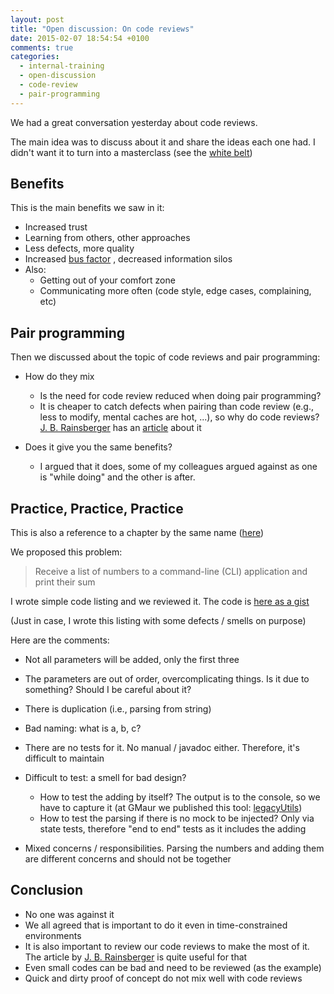 ```yaml
---
layout: post
title: "Open discussion: On code reviews"
date: 2015-02-07 18:54:54 +0100
comments: true
categories: 
  - internal-training
  - open-discussion
  - code-review
  - pair-programming
---
```


We had a great conversation yesterday about code reviews.

The main idea was to discuss about it and share the ideas each one had. I didn't want it to turn into a masterclass (see the [white belt](http://chimera.labs.oreilly.com/books/1234000001813/ch02.html#the_white_belt))

## Benefits

This is the main benefits we saw in it:

  * Increased trust
  * Learning from others, other approaches
  * Less defects, more quality
  * Increased [bus factor](http://en.wikipedia.org/wiki/Bus_factor) , decreased information silos
  * Also:
    * Getting out of your comfort zone
    * Communicating more often (code style, edge cases, complaining, etc)



## Pair programming

Then we discussed about the topic of code reviews and pair programming:

  * How do they mix
    * Is the need for code review reduced when doing pair programming?
    * It is cheaper to catch defects when pairing than code review (e.g., less to modify, mental caches are hot, ...), so why do code reviews? [J. B. Rainsberger][jbrains] has an [article][jbrainsarticle] about it

  * Does it give you the same benefits?
    * I argued that it does, some of my colleagues argued against as one is "while doing" and the other is after.

## Practice, Practice, Practice

This is also a reference to a chapter by the same name ([here][practice3])

We proposed this problem: 

> Receive a list of numbers to a command-line (CLI) application and print their sum

I wrote simple code listing and we reviewed it. The code is [here as a gist](https://gist.github.com/alvarogarcia7/258faea12cb9375539fe)

(Just in case, I wrote this listing with some defects / smells on purpose)

Here are the comments:


 * Not all parameters will be added, only the first three
 * The parameters are out of order, overcomplicating things. Is it due to something? Should I be careful about it?
 * There is duplication (i.e., parsing from string)
 * Bad naming: what is a, b, c?
 * There are no tests for it. No manual / javadoc either. Therefore, it's difficult to maintain
 * Difficult to test: a smell for bad design?
   * How to test the adding by itself? The output is to the console, so we have to capture it (at GMaur we published this tool: [legacyUtils](https://github.com/GMaur/legacyutils))
   * How to test the parsing if there is no mock to be injected? Only via state tests, therefore "end to end" tests as it includes the adding

 * Mixed concerns / responsibilities. Parsing the numbers and adding them are different concerns and should not be together 


## Conclusion

 * No one was against it
 * We all agreed that is important to do it even in time-constrained environments
 * It is also important to review our code reviews to make the most of it. The article by [J. B. Rainsberger][jbrainsarticle] is quite useful for that
 * Even small codes can be bad and need to be reviewed (as the example)
 * Quick and dirty proof of concept do not mix well with code reviews


[jbrains]: https://twitter.com/jbrains
[jbrainsarticle]: http://us2.campaign-archive2.com/?u=80ca60ec48ef77dfaa1f38943&id=acc77a0fb2&e=4a925444f9
[practice3]: http://chimera.labs.oreilly.com/books/1234000001813/ch05.html#practice_comma_practice_comma_practice